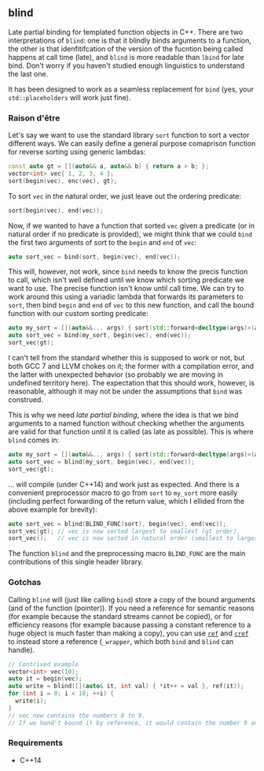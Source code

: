 ## blind

Late partial binding for templated function objects in C++. There are two interpretations of `blind`: one is that it blindly binds arguments to a function, the other is that idenfitifcation of the version of the fucntion being called happens at call time (late), and `blind` is more readable than `lbind` for late bind. Don't worry if you haven't studied enough linguistics to understand the last one.

It has been designed to work as a seamless replacement for `bind` (yes, your `std::placeholders` will work just fine).


### Raison d'être

Let's say we want to use the standard library `sort` function to sort a vector different ways. We can easily define a general purpose comaprison function for reverse sorting using generic lambdas:
```c++
const auto gt = [](auto&& a, auto&& b) { return a > b; };
vector<int> vec{ 1, 2, 3, 4 };
sort(begin(vec), enc(vec), gt);
```
To sort `vec` in the natural order, we just leave out the ordering predicate:
```c++
sort(begin(vec), end(vec));
```

Now, if we wanted to have a function that sorted `vec` given a predicate (or in natural order if no predicate is provided), we might think that we could `bind` the first two arguments of sort to the `begin` and `end` of `vec`:
```c++
auto sort_vec = bind(sort, begin(vec), end(vec));
```
This will, however, not work, since `bind` needs to know the precis function to call, which isn't well defined until we know which sorting predicate we want to use. The precise function isn't know until call time. We can try to work around this using a variadic lambda that forwards its parameters to `sort`, then bind `begin` and `end` of `vec` to this new function, and call the bound function with our custom sorting predicate:
```c++
auto my_sort = [](auto&&... args) { sort(std::forward<decltype(args)>(args)); };
auto sort_vec = bind(my_sort, begin(vec), end(vec));
sort_vec(gt);
```
I can't tell from the standard whether this is supposed to work or not, but both GCC 7 and LLVM chokes on it; the former with a compilation error, and the latter with unexpected behavior (so probably we are moving in undefined territory here). The expectation that this should work, however, is reasonable, although it may not be under the assumptions that `bind` was construed.

This is why we need *late partial binding*, where the idea is that we bind arguments to a named function without checking whether the arguments are valid for that function until it is called (as late as possible). This is where `blind` comes in:
```c++
auto my_sort = [](auto&&... args) { sort(std::forward<decltype(args)>(args)); };
auto sort_vec = blind(my_sort, begin(vec), end(vec));
sort_vec(gt);
```
... will compile (under C++14) and work just as expected. And there is a convenient preprocessor macro to go from `sort` to `my_sort` more easily (including perfect forwarding of the return value, which I ellided from the above example for brevity):
```c++
auto sort_vec = blind(BLIND_FUNC(sort), begin(vec), end(vec));
sort_vec(gt); // vec is now sorted largest to smallest (gt order).
sort_vec();   // vec is now sorted in natural order (smallest to largest).
```
The function `blind` and the preprocessing macro `BLIND_FUNC` are the main contributions of this single header library.


### Gotchas

Calling `blind` will (just like calling `bind`) store a copy of the bound arguments (and of the function (pointer)). If you need a reference for semantic reasons (for example because the standard streams cannot be copied), or for efficiency reasons (for example bacause passing a constant reference to a huge object is much faster than making a copy), you can use [`ref`](http://www.cplusplus.com/reference/functional/ref) and [`cref`](http://www.cplusplus.com/reference/functional/cref) to instead store a reference (`_wrapper`, which both `bind` and `blind` can handle).
```c++
// Contrived example
vector<int> vec(10);
auto it = begin(vec);
auto write = blind([](auto& it, int val) { *it++ = val }, ref(it));
for (int i = 0; i < 10; ++i) {
  write(i);
}
// vec now contains the numbers 0 to 9.
// If we hand't bound it by reference, it would contain the number 9 and 9 undefined ints.
```


### Requirements

* C++14

